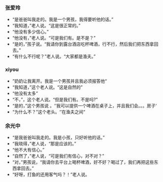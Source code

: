###  张爱玲
- “是爸爸叫我走的。我是一个男孩，我得要听他的话。”
- “我知道，”老人说。“这是很正常的。”
- “他没有多少信心。”
- “他没有，”老人说。“可是我们有。是不是？”
- “是的，”孩子说。“我请你到露台酒店吃杯啤酒，行不行，然后我们把东西拿回去。”
- “有什么不行呢？”老人说。“大家都是渔夫。”

### xiyou
- ”奶奶让我离开。我是一个男孩并且我必须报答他“
- “我知道，”这个老人说。“这是自然的”
- “他没有太多”
- “不，”，这个老人说。“但是我们有。不是吗?”
- “是的，”这个男孩说 。‘’我可以提供一个啤酒在桌子上，并且我们会。。。房子‘
- “为什么不？”这个老头。‘’在渔夫之间“

### 余光中
- “是我爸爸叫我走的。我是小孩，只好听他的话。”
- “我晓得，”老人说，“那是应该的。”
- “他不大有信心。”
- “自然了，”老人说，“可是我们有信心，对不对？”
- “对，”男孩说，“我请你去平台上喝杯啤酒，好不好？喝过了，我们再把这些东西拿回去。”
- “好呀，打鱼的还用客气吗？！”老人说。
